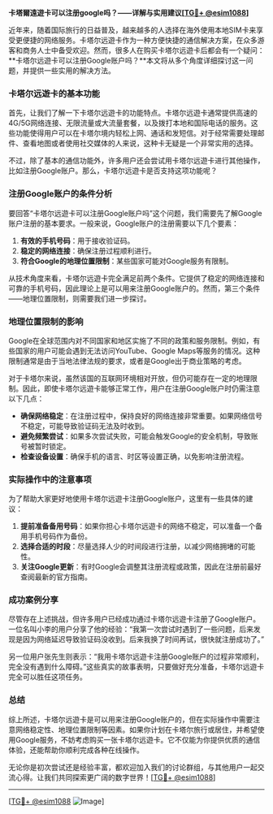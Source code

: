 **卡塔爾遠遊卡可以注册google吗？——详解与实用建议[[TG💪+ @esim1088](https://t.me/s/esim1088)]**

近年来，随着国际旅行的日益普及，越来越多的人选择在海外使用本地SIM卡来享受更便捷的网络服务。卡塔尔远遊卡作为一种方便快捷的通信解决方案，在众多游客和商务人士中备受欢迎。然而，很多人在购买卡塔尔远遊卡后都会有一个疑问：**卡塔尔远遊卡可以注册Google账户吗？**本文将从多个角度详细探讨这一问题，并提供一些实用的解决方法。

### 卡塔尔远遊卡的基本功能

首先，让我们了解一下卡塔尔远遊卡的功能特点。卡塔尔远遊卡通常提供高速的4G/5G网络连接、无限流量或大流量套餐，以及拨打本地和国际电话的服务。这些功能使得用户可以在卡塔尔境内轻松上网、通话和发短信。对于经常需要处理邮件、查看地图或者使用社交媒体的人来说，这种卡无疑是一个非常实用的选择。

不过，除了基本的通信功能外，许多用户还会尝试用卡塔尔远遊卡进行其他操作，比如注册Google账户。那么，卡塔尔远遊卡是否支持这项功能呢？

### 注册Google账户的条件分析

要回答“卡塔尔远遊卡可以注册Google账户吗”这个问题，我们需要先了解Google账户注册的基本要求。一般来说，Google账户的注册需要以下几个要素：

1. **有效的手机号码**：用于接收验证码。
2. **稳定的网络连接**：确保注册过程顺利进行。
3. **符合Google的地理位置限制**：某些国家可能对Google服务有限制。

从技术角度来看，卡塔尔远遊卡完全满足前两个条件。它提供了稳定的网络连接和可靠的手机号码，因此理论上是可以用来注册Google账户的。然而，第三个条件——地理位置限制，则需要我们进一步探讨。

### 地理位置限制的影响

Google在全球范围内对不同国家和地区实施了不同的政策和服务限制。例如，有些国家的用户可能会遇到无法访问YouTube、Google Maps等服务的情况。这种限制通常是由于当地法律法规的要求，或者是Google出于商业策略的考虑。

对于卡塔尔来说，虽然该国的互联网环境相对开放，但仍可能存在一定的地理限制。因此，即使卡塔尔远遊卡能够正常工作，用户在注册Google账户时仍需注意以下几点：

- **确保网络稳定**：在注册过程中，保持良好的网络连接非常重要。如果网络信号不稳定，可能导致验证码无法及时收到。
- **避免频繁尝试**：如果多次尝试失败，可能会触发Google的安全机制，导致账号被暂时锁定。
- **检查设备设置**：确保手机的语言、时区等设置正确，以免影响注册流程。

### 实际操作中的注意事项

为了帮助大家更好地使用卡塔尔远遊卡注册Google账户，这里有一些具体的建议：

1. **提前准备备用号码**：如果你担心卡塔尔远遊卡的网络不稳定，可以准备一个备用手机号码作为备份。
2. **选择合适的时段**：尽量选择人少的时间段进行注册，以减少网络拥堵的可能性。
3. **关注Google更新**：有时Google会调整其注册流程或政策，因此在注册前最好查阅最新的官方指南。

### 成功案例分享

尽管存在上述挑战，但许多用户已经成功通过卡塔尔远遊卡注册了Google账户。一位名叫小李的用户分享了他的经验：“我第一次尝试时遇到了一些问题，后来发现是因为网络延迟导致验证码没收到。后来我换了时间再试，很快就注册成功了。”

另一位用户张先生则表示：“我用卡塔尔远遊卡注册Google账户的过程非常顺利，完全没有遇到什么障碍。”这些真实的故事表明，只要做好充分准备，卡塔尔远遊卡完全可以胜任这项任务。

### 总结

综上所述，卡塔尔远遊卡是可以用来注册Google账户的，但在实际操作中需要注意网络稳定性、地理位置限制等因素。如果你计划在卡塔尔旅行或居住，并希望使用Google服务，不妨考虑购买一张卡塔尔远遊卡。它不仅能为你提供优质的通信体验，还能帮助你顺利完成各种在线操作。

无论你是初次尝试还是经验丰富，都欢迎加入我们的讨论群组，与其他用户一起交流心得。让我们共同探索更广阔的数字世界！[[TG💪+ @esim1088](https://t.me/s/esim1088)]

---

[[TG💪+ @esim1088](https://t.me/s/esim1088) ![Image](https://i.postimg.cc/4NQfJmqS/Snipaste-2025-05-13-00-14-12.png)]